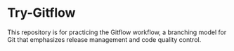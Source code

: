 # Try-Gitflow
This repository is for practicing the Gitflow workflow, a branching model for Git that emphasizes release management and code quality control.
